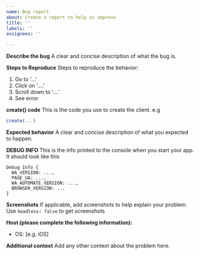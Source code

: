 ```yaml
---
name: Bug report
about: Create a report to help us improve
title: ''
labels: ''
assignees: ''

---
```


<!-- READ THIS FIRST:
  - Make sure you are running the latest version of @open-wa/wa-automate before reporting an issue.
  - Provide as many details as possible. Paste logs, configuration samples and code into the backticks.
  DO NOT DELETE ANY TEXT from this template! Otherwise, your issue may be closed without comment.
-->

**Describe the bug**
A clear and concise description of what the bug is.

**Steps to Reproduce**
Steps to reproduce the behavior:
1. Go to '...'
2. Click on '....'
3. Scroll down to '....'
4. See error

**create() code**
This is the code you use to create the client. e.g
```javascript
create(...)
```

**Expected behavior**
A clear and concise description of what you expected to happen.

**DEBUG INFO**
This is the info printed to the console when you start your app. It should look like this
```
Debug Info {
  WA_VERSION: ...,
  PAGE_UA: ...,
  WA_AUTOMATE_VERSION: ...,
  BROWSER_VERSION: ...
}
```

**Screenshots**
If applicable, add screenshots to help explain your problem. Use ```headless: false``` to get screenshots

**Host (please complete the following information):**
 - OS: [e.g. iOS]

**Additional context**
Add any other context about the problem here.
